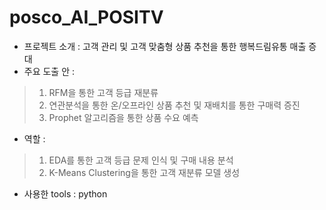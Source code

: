 # posco_AI_POSITV
* 프로젝트 소개 : 고객 관리 및 고객 맞춤형 상품 추천을 통한 행복드림유통 매출 증대
* 주요 도출 안 :
> 1. RFM을 통한 고객 등급 재분류
> 2. 연관분석을 통한 온/오프라인 상품 추천 및 재배치를 통한 구매력 증진
> 3. Prophet 알고리즘을 통한 상품 수요 예측 
* 역할 :
> 1. EDA를 통한 고객 등급 문제 인식 및 구매 내용 분석
> 2. K-Means Clustering을 통한 고객 재분류 모델 생성
* 사용한 tools : python
